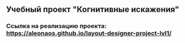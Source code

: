 ## Учебный проект "Когнитивные искажения"

### Ссылка на реализацию проекта: https://aleonaos.github.io/layout-designer-project-lvl1/
